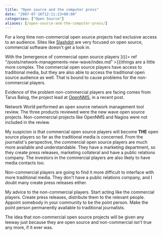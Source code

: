 ```yaml
---
title: "Open source and the computer press"
date: "2007-07-16T12:11:23+00:00"
categories: ["Open Source"]
aliases: [/open-source-and-the-computer-press/]
---
```


For a long time non-commercial open source projects had exclusive access to an audience. Sites like [Slashdot](http://slashdot.org/) are very focused on open source, commercial software doesn't get a look in.

With the [emergence of commercial open source players ]({{< ref "/posts/network-managements-new-wave/index.md" >}})things are a little more complex. The commercial open source players have access to traditional media, but they are also able to access the traditional open source audience as well. That is bound to cause problems for the non-commercial players.

Evidence of the problem non-commercial players are facing comes from Tarus Balog, the project lead at [OpenNMS](https://www.opennms.org/), in a recent post.

Network World performed an open source network management tool review. The three products reviewed were the new wave open source projects. Non-commercial projects like OpenNMS and Nagios were not included in the review.

My suspicion is that commercial open source players will become **THE** open source players so far as the traditional media is concerned. From the journalist's perspective, the commercial open source players are much more available and understandable. They have a marketing department, so they create press releases, marketing collateral and have a public relations company. The investors in the commercial players are also likely to have media contacts too.

Non-commercial players are going to find it more difficult to interface with more traditional media. They don't have a public relations company, and I doubt many create press releases either.

My advice to the non-commercial players. Start acting like the commercial players. Create press releases, distribute them to the relevant people. Appoint somebody in your community to be the point person. Make the point person permanently available to traditional journalists.

The idea that non-commercial open source projects will be given any leeway just because they are open source and non-commercial isn't true any more, if it ever was.
